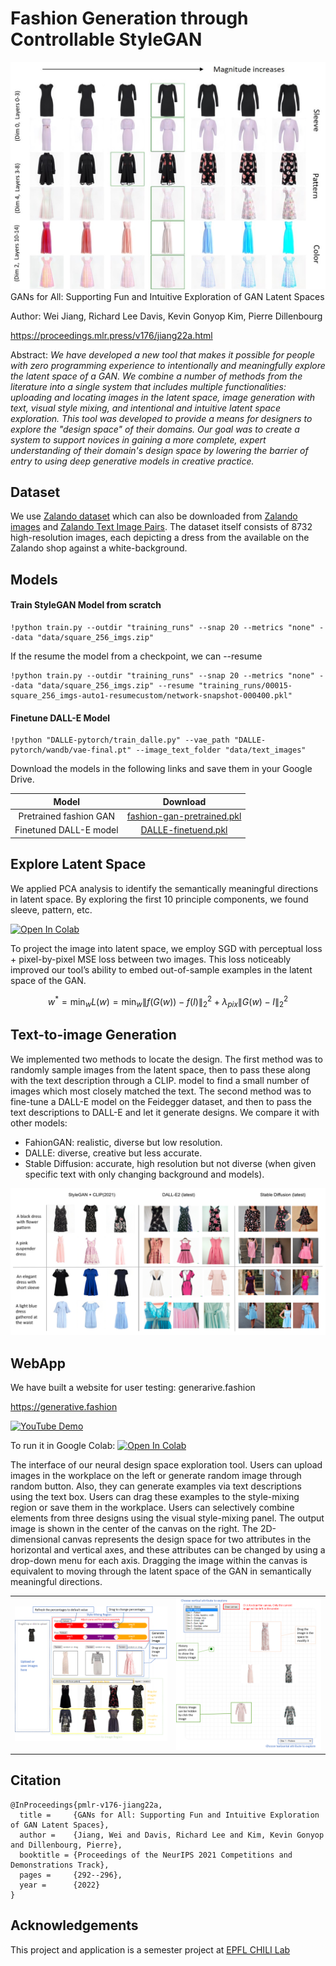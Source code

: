# Fashion Generation through Controllable StyleGAN
<img src="images/PCA_result_example.jpg" alt="pca"/>
GANs for All: Supporting Fun and Intuitive Exploration of GAN Latent Spaces  

Author: Wei Jiang, Richard Lee Davis, Kevin Gonyop Kim, Pierre Dillenbourg  

https://proceedings.mlr.press/v176/jiang22a.html  

Abstract: 
_We have developed a new tool that makes it possible for people with zero programming experience to intentionally and meaningfully explore the latent space of a GAN. 
We combine a number of methods from the literature into a single system that includes multiple functionalities: 
uploading and locating images in the latent space, image generation with text, visual style mixing, 
and intentional and intuitive latent space exploration. 
This tool was developed to provide a means for designers to explore the "design space" of their domains. 
Our goal was to create a system to support novices in gaining a more complete, expert understanding of their domain's 
design space by lowering the barrier of entry to using deep generative models in creative practice._

## Dataset
We use [Zalando dataset](https://github.com/zalandoresearch/feidegger)
which can also be downloaded from [Zalando images](https://drive.google.com/file/d/1vmBHGiqoICdaLaUqFUy6YiXMBLPuhTCy/view?usp=drive_link) and [Zalando Text Image Pairs](https://drive.google.com/drive/folders/1-i9y8dhKjRX36152dBTEPmL_7ers2mr4?usp=drive_link).
The dataset itself consists of 8732 high-resolution images, 
each depicting a dress from the available on the Zalando shop against a white-background.
## Models
#### Train StyleGAN Model from scratch
```commandline
!python train.py --outdir "training_runs" --snap 20 --metrics "none" --data "data/square_256_imgs.zip"
```
If the resume the model from a checkpoint, we can --resume
```commandline
!python train.py --outdir "training_runs" --snap 20 --metrics "none" --data "data/square_256_imgs.zip" --resume "training_runs/00015-square_256_imgs-auto1-resumecustom/network-snapshot-000400.pkl"
```

#### Finetune DALL-E Model
```commandline
!python "DALLE-pytorch/train_dalle.py" --vae_path "DALLE-pytorch/wandb/vae-final.pt" --image_text_folder "data/text_images"
```

Download the models in the following links and save them in your Google Drive.

|         Model          |                                                      Download                                                       |
|:----------------------:|:-------------------------------------------------------------------------------------------------------------------:|
| Pretrained fashion GAN | [fashion-gan-pretrained.pkl](https://drive.google.com/file/d/1wjMtDejgj1GZmf0AqKY6LzKld3Rirbuo/view?usp=drive_link) |
| Finetuned DALL-E model |    [DALLE-finetuend.pkl](https://drive.google.com/file/d/1yhtBeFMc-kTW3nOsxYgwJb6CffFe-V_e/view?usp=drive_link)     |

## Explore Latent Space
We applied PCA analysis to identify the semantically meaningful directions in latent space. 
By exploring the first 10 principle components, we found sleeve, pattern, etc.

[![Open In Colab](https://colab.research.google.com/assets/colab-badge.svg)](https://drive.google.com/file/d/1S-iiGj6f4PgWsQJVfFduLv1XUskxniZT/view?usp=sharing)

To project the image into latent space, we employ SGD with perceptual loss + pixel-by-pixel MSE loss between two images. 
This loss noticeably improved our tool’s ability to embed out-of-sample examples in the latent space of the GAN.

$$ w^{*} = \min_{w} L(w) =  \min_{w} \lVert f(G(w)) - f(I) \rVert_2^2 + \lambda_{pix} \lVert G(w) - I \rVert_2^2 $$

[//]: # (Examples of interpolating images simultaneously along two meaningful directions)

[//]: # (in the latent space &#40;sleeve and pattern&#41; found using PCA. The image in the green)

[//]: # (box shows the original image with 0 magnitude.)

[//]: # (<img src="images/pca.png" alt="pca"/>)

## Text-to-image Generation
We implemented two
methods to locate the design. The first method was to randomly sample images from the
latent space, then to pass these along with the text description through a CLIP. model to find a small number of images which most closely matched the
text. The second method was to fine-tune a DALL-E model on the
Feidegger dataset, and then to pass the text descriptions to DALL-E and let it generate
designs. We compare it with other models: 
- FahionGAN: realistic, diverse but low resolution. 
- DALLE: diverse, creative but less accurate.
- Stable Diffusion:  accurate, high resolution but not diverse (when given specific text with only changing background and models).

<img src="images/text-to-image.png" alt="text-to-image"/>

## WebApp
We have built a website for user testing: generarive.fashion

https://generative.fashion

[![YouTube Demo](https://img.shields.io/badge/YouTube-%23FF0000.svg?style=for-the-badge&logo=YouTube&logoColor=white)](https://www.youtube.com/watch?v=dcC7G2zBuL8&t=42s)

To run it in Google Colab: [![Open In Colab](https://colab.research.google.com/assets/colab-badge.svg)](https://colab.research.google.com/drive/1VY3-9zvnXqjYNxNzGqZgF0pRfafdGpJm#scrollTo=JFgsJTee-EnO)

The interface of our neural design space exploration tool. Users can upload images
in the workplace on the left or generate random image through random button.
Also, they can generate examples via text descriptions using the text box. Users
can drag these examples to the style-mixing region or save them in the workplace. Users can selectively combine elements from three designs using the visual
style-mixing panel. The output image is shown in the center of the canvas on the
right. The 2D-dimensional canvas represents the design space for two attributes
in the horizontal and vertical axes, and these attributes can be changed by using
a drop-down menu for each axis. Dragging the image within the canvas is equivalent to moving through the latent space of the GAN in semantically meaningful
directions.
<table><tr>
<td> <img src="images/interface_part1.png" alt="interface_part1" /> </td>
<td> <img src="images/interface_part2.png" alt="interface_part2" /> </td>
</tr></table>

## Citation
```
@InProceedings{pmlr-v176-jiang22a,
  title = 	  {GANs for All: Supporting Fun and Intuitive Exploration of GAN Latent Spaces},
  author =    {Jiang, Wei and Davis, Richard Lee and Kim, Kevin Gonyop and Dillenbourg, Pierre},
  booktitle = {Proceedings of the NeurIPS 2021 Competitions and Demonstrations Track},
  pages = 	  {292--296},
  year = 	  {2022}
}
```

## Acknowledgements
This project and application is a semester project at [EPFL CHILI Lab](https://www.epfl.ch/labs/chili/)


